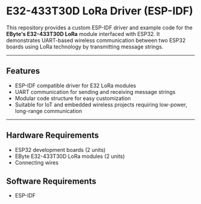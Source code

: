 # E32-433T30D LoRa Driver (ESP-IDF)

This repository provides a custom ESP-IDF driver and example code for the **EByte's E32-433T30D LoRa** module interfaced with ESP32. It demonstrates UART-based wireless communication between two ESP32 boards using LoRa technology by transmitting message strings.

---

## Features
- ESP-IDF compatible driver for E32 LoRa modules  
- UART communication for sending and receiving message strings  
- Modular code structure for easy customization  
- Suitable for IoT and embedded wireless projects requiring low-power, long-range communication

---

## Hardware Requirements
- ESP32 development boards (2 units)  
- EByte E32-433T30D LoRa modules (2 units)  
- Connecting wires

## Software Requirements 
- ESP-IDF

